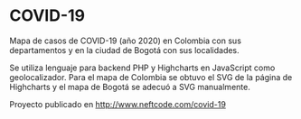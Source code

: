 # COVID-19
 
Mapa de casos de COVID-19 (año 2020) en Colombia con sus departamentos y en la ciudad de Bogotá con sus localidades.

Se utiliza lenguaje para backend PHP y Highcharts en JavaScript como geolocalizador. Para el mapa de Colombia se obtuvo el SVG de la página de Highcharts y el mapa de Bogotá se adecuó a SVG manualmente.

Proyecto publicado en http://www.neftcode.com/covid-19
